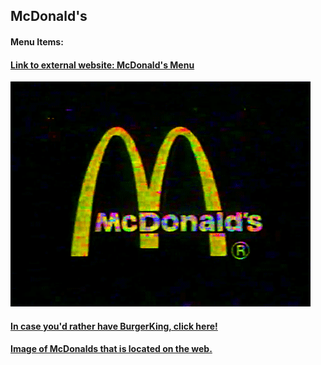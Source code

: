 ## McDonald's

#### Menu Items:
#### [Link to external website: McDonald's Menu](https://www.mcdonalds.com/us/en-us/full-menu.html)

![](image/mc.gif)


#### [In case you'd rather have BurgerKing, click here!](https://github.com/krosswick/Markdown/blob/master/burgerking.md)

#### [Image of McDonalds that is located on the web.](https://www.reachmee.com/wp-content/uploads/2014/08/mcdonalds-portfolio.png)

